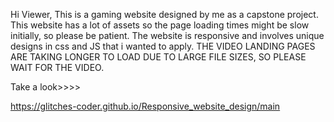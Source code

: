 Hi Viewer,
This is a gaming website designed by me as a capstone project. This website has a lot of assets so the page loading times might be slow initially,
so please be patient.
The website is responsive and involves unique designs in css and JS that i wanted to apply.
THE VIDEO LANDING PAGES ARE TAKING LONGER TO LOAD DUE TO LARGE FILE SIZES, SO PLEASE WAIT FOR THE VIDEO.

Take a look>>>>

https://glitches-coder.github.io/Responsive_website_design/main
